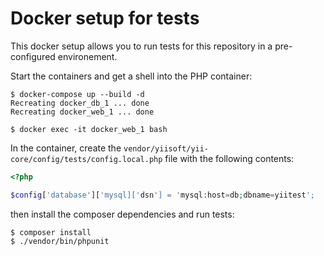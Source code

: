Docker setup for tests
======================

This docker setup allows you to run tests for this repository in a pre-configured environement.

Start the containers and get a shell into the PHP container:
```shell
$ docker-compose up --build -d
Recreating docker_db_1 ... done
Recreating docker_web_1 ... done

$ docker exec -it docker_web_1 bash
```

In the container, create the `vendor/yiisoft/yii-core/config/tests/config.local.php` file
with the following contents:

```php
<?php

$config['database']['mysql]['dsn'] = 'mysql:host=db;dbname=yiitest';
```

then install the composer dependencies and run tests:
```shell
$ composer install
$ ./vendor/bin/phpunit
```
